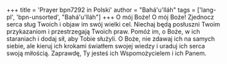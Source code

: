 +++
title = 'Prayer bpn7292 in Polski'
author = "Bahá'u'lláh"
tags = ['lang-pl', 'bpn-unsorted', "Bahá'u'lláh"]
+++
O mój Boże! O mój Boże! Zjednocz serca sług Twoich i objaw im swój wielki cel. Niechaj będą posłuszni Twoim przykazaniom i przestrzegają Twoich praw. Pomóż im, o Boże, w ich staraniach i dodaj sił, aby Tobie służyli. O Boże, nie zdawaj ich na samych siebie, ale kieruj ich krokami światłem swojej wiedzy i uraduj ich serca swoją miłością. Zaprawdę, Ty jesteś ich Wspomożycielem i ich Panem.
